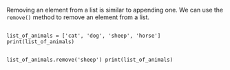 Removing an element from a list is similar to appending one. 
We can use the `remove()` method to remove an element from a list. 

<codeblock language="python" type="lesson">
<code>
list_of_animals = ['cat', 'dog', 'sheep', 'horse']
print(list_of_animals)

list_of_animals.remove('sheep')
print(list_of_animals)
</code>
</codeblock>